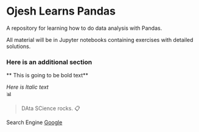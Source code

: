 # Ojesh Learns Pandas
A repository for learning how to do data analysis with Pandas. 

All material will be in Jupyter notebooks containing exercises with detailed solutions.

### Here is an additional section
** This is going to be bold text**

*Here is Italic text*
<br>
:bar_chart:
<br>
>DAta SCience rocks. :clipboard:

Search Engine  [Google](www.google.com)
